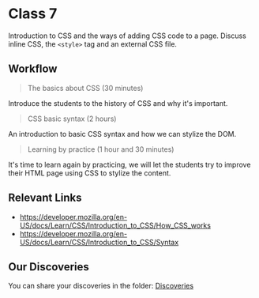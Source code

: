 # Class 7

Introduction to CSS and the ways of adding CSS code to a page. Discuss inline CSS, the `<style>` tag and an external CSS file.

## Workflow

> The basics about CSS (30 minutes)

Introduce the students to the history of CSS and why it's important.

> CSS basic syntax (2 hours)

An introduction to basic CSS syntax and how we can stylize the DOM.

> Learning by practice (1 hour and 30 minutes)

It's time to learn again by practicing, we will let the students try to improve their HTML page using CSS to stylize the content.

## Relevant Links

- https://developer.mozilla.org/en-US/docs/Learn/CSS/Introduction_to_CSS/How_CSS_works
- https://developer.mozilla.org/en-US/docs/Learn/CSS/Introduction_to_CSS/Syntax

## Our Discoveries

You can share your discoveries in the folder: [Discoveries](https://github.com/felipez3r0/openclasses/Examples/Classes/Class07/Discoveries)
